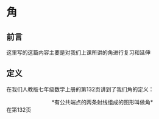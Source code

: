# 角
## 前言
这里写的这篇内容主要是对我们上课所讲的角进行复习和延伸
## 定义
 在我们人教版七年级数学上册的第132页讲到了我们角的定义：
<br>
<center> *有公共端点的两条射线组成的图形叫做角* </center>
在第132页

